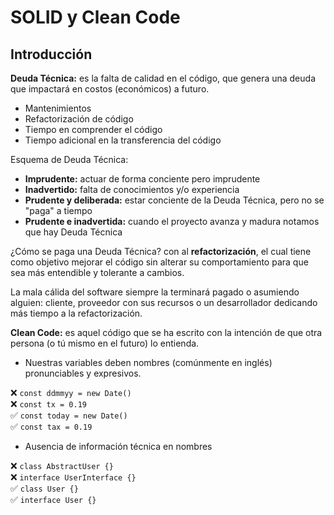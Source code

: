 # SOLID y Clean Code

## Introducción

**Deuda Técnica:** es la falta de calidad en el código, que genera una deuda que impactará en costos (económicos) a futuro.

- Mantenimientos
- Refactorización de código
- Tiempo en comprender el código
- Tiempo adicional en la transferencia del código

Esquema de Deuda Técnica:

- **Imprudente:** actuar de forma conciente pero imprudente
- **Inadvertido:** falta de conocimientos y/o experiencia
- **Prudente y deliberada:** estar conciente de la Deuda Técnica, pero no se "paga" a tiempo
- **Prudente e inadvertida:** cuando el proyecto avanza y madura notamos que hay Deuda Técnica

¿Cómo se paga una Deuda Técnica? con al **refactorización**, el cual tiene como objetivo mejorar el código sin alterar su comportamiento para que sea más entendible y tolerante a cambios.

La mala cálida del software siempre la terminará pagado o asumiendo alguien: cliente, proveedor con sus recursos o un desarrollador dedicando más tiempo a la refactorización.

**Clean Code:** es aquel código que se ha escrito con la intención de que otra persona (o tú mismo en el futuro) lo entienda.

- Nuestras variables deben nombres (comúnmente en inglés) pronunciables y expresivos.

❌ `const ddmmyy = new Date()`  
❌ `const tx = 0.19`  
✅ `const today = new Date()`  
✅ `const tax = 0.19`

- Ausencia de información técnica en nombres

❌ `class AbstractUser {}`  
❌ `interface UserInterface {}`  
✅ `class User {}`  
✅ `interface User {}`
